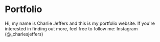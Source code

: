 # Portfolio
Hi, my name is Charlie Jeffers and this is my portfolio website. If you're interested in finding out more, feel free to follow me:
Instagram (@_charlesjeffers)
